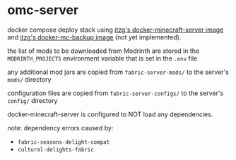 # omc-server
docker compose deploy stack using [itzg's docker-minecraft-server image](https://github.com/itzg/docker-minecraft-server) and [itzg's docker-mc-backup image](https://github.com/itzg/docker-mc-backup) (not yet implemented).

the list of mods to be downloaded from Modrinth are stored in the `MODRINTH_PROJECTS` environment variable that is set in the `.env` file

any additional mod jars are copied from `fabric-server-mods/` to the server's `mods/` directory

configuration files are copied from `fabric-server-configs/` to the server's `config/` directory

docker-minecraft-server is configured to NOT load any dependencies.

note: dependency errors caused by:
- `fabric-seasons-delight-compat`
- `cultural-delights-fabric`
